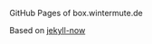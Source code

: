 GitHub Pages of box.wintermute.de

Based on  [jekyll-now](https://github.com/barryclark/jekyll-now) 
